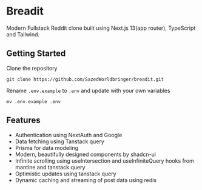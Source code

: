 # Breadit

Modern Fullstack Reddit clone built using Next.js 13(app router), TypeScript and Tailwind.

## Getting Started

Clone the repository

    git clone https://github.com/SazedWorldbringer/breadit.git

Rename `.env.example` to `.env` and update with your own variables

    mv .env.example .env

## Features

- Authentication using NextAuth and Google 
- Data fetching using Tanstack query
- Prisma for data modeling
- Modern, beautifully designed components by shadcn-ui
- Infinite scrolling using useIntersection and useInfiniteQuery hooks from mantine and tanstack query
- Optimistic updates using tanstack query
- Dynamic caching and streaming of post data using redis
